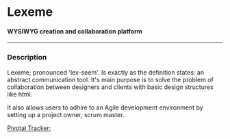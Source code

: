 <h1>Lexeme</h1>
<h4>WYSIWYG creation and collaboration platform</h4>
<hr/>
<h3>Description</h3>
<p>Lexeme; pronounced 'lex-seem'. Is exactly as the definition states: an abstract communication tool. It's main purpose is to solve the problem of collaboration between designers and clients with basic design structures like html.</p>
<p>It also allows users to adhire to an Agile development environment by setting up a project owner, scrum master.</p>





[Pivotal Tracker](https://www.pivotaltracker.com/n/projects/1555243);
